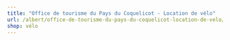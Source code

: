 ```yaml
---
title: "Office de tourisme du Pays du Coquelicot - Location de vélo"
url: /albert/office-de-tourisme-du-pays-du-coquelicot-location-de-velo/
shop: vélo
---
```

